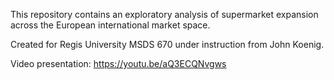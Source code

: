 This repository contains an exploratory analysis of supermarket expansion across the European international market space.

Created for Regis University MSDS 670 under instruction from John Koenig.

Video presentation: https://youtu.be/aQ3ECQNvgws
